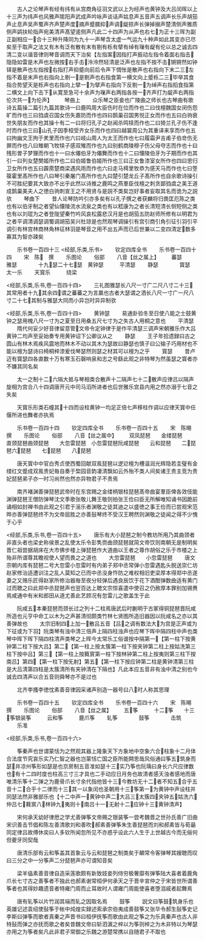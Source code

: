 <!-- { "loadSidebar": true } -->
　　古人之论琴声有经有纬有从宫商角征羽文武以上为经声也黄钟及大吕闰晖以上十三声为纬声也风雅声隂阳声武成声吟咏声谈话声姑息声五音声五调声长乐声胡笳声止息声吴声蜀声齐声楚声度摘声蹙臑抑声调龊掠声长弹掉搦声楚清侧声雅质侧声鹢扶轮指声宛美清声髙望逺侧声凡此二十四声为从声也右七为正十三晖为副正副相应一合十三种升降同为九十一声琴含太虚一气运九十种声如此其变亦已尽矣至于取声之法又有木有泛有散有末有剔有栎有擘有绰有璅有龊有伦以总之诚去四清二变以谐音律则琴音调而天下治矣【左指案因指打声振动左指令着面右指击隐隐如雷是木声也左微按右手击泠泠然轻清是泛声也左指不按不击锵锵然如钟铎是散声也左指按右指打声抑蹙向前后令声下惆怅是散声也右指向下末二三左指不着是末声也右指向上剔一是剔声也右指食第一横文向上蹙栎二三毕举其食指合势望天是栎声也右指向上擘一为擘声右指向下反剔一为绰声右指搯食指第二横文上向下击下从寛至急可十余声为璅声右两指各按一齐声打为龊声右两指伦次共一为伦声】
　　琴曲上
　　众乐琴之臣妾也广陵曲之师长也古琴曲有歌诗五篇操二篇引九篇其歌诗一曰鹿鸣周大臣伤时在位而作也二曰伐檀魏国女闵伤怨旷而作也三曰驺虞召国女伤失嘉防而作也四曰鹊巢召国男悦正女而作也五曰白驹衰世失朋友而作也其操十有二一曰将归孔子之赵闻杀鸣犊而作也二曰猗兰孔子伤不逢时而作也三曰山孔子因季桓受齐女乐而作也四曰越裳周公为其重译来享而作也五曰拘幽文王拘于羑里而作也六曰岐山周人为太王而作也七曰履霜尹吉甫子伯竒伤无罪而作也八曰雉朝飞牧犊子感双雉而作也九曰别鹤商陵穆子伤父母夺志而作也十曰残形曽子梦狸而作也十一曰水僊伯牙为僊舞而作也十二曰懐陵伯牙为子期而作也其引一曰列女楚樊姬所作也二曰伯姬鲁伯姬所作也三曰正女鲁漆室女所作也四曰思归卫女所作也五曰霹雳楚商梁遇风雨而作也六曰走马樗里牧恭为感天马而作也七曰箜篌霍里髙所作也八曰琴引秦屠门髙所作也九曰楚引楚龙丘子髙所作也自余歌诗操引不可胜纪要其大致亦不出乎此然以诗推之鹿鸣之燕羣臣伐檀之刺贪鄙驺虞之美王道成鹊巢美夫人之徳白驹刺宣王之不用贤与是説不类矣岂好事者妄取其名而诡为之説欤
　　琴曲下
　　昔人论琴防吟引亦多矣有以孔子撰之者获麟将归畏匡厄陈之类也有以伯牙制之者望仙懐陵流水流泉之类也有以嵇康为之者长清短清长侧短侧之类也有以刘琨为之者登陇望秦竹吟风哀松露悲汉月是也胡笳五防赵师所修有以明君为之者平调清调瑟调蜀调胡笳吴兴杜琼是也然观琴调操引有宫引商引角引征引羽引平调引有林宫林商林角林征林羽是琴音之用不出五声而已后世兼以二变四清定数多寡其为智亦疎矣







　　乐书卷一百四十三
<经部,乐类,乐书>
　　钦定四库全书
　　乐书卷一百四十四
　　宋　陈　撰
　　乐图论
　　俗部
　　八音【丝之属上】
　　蕃瑟　　　　雅瑟　　　　十九瑟二十七瑟　黄钟瑟　　　平清瑟
　　静瑟　　　　寳瑟　　　　太一乐
　　天寳乐　　　绕梁






<经部,乐类,乐书,卷一百四十四>
　　三礼图雅瑟长八尺一寸广二尺八寸二十三其常用者十九其余四谓之蕃蕃之为言羸也古者大瑟谓之洒长八尺一寸广一尺八寸二十七其制与雅瑟大同而小异岂时异异制欤












<经部,乐类,乐书,卷一百四十四>
　　黄钟瑟
　　易通卦验冬至日使八能之士鼓黄钟之瑟用槐八尺一寸为之夏至日用桑五尺七寸为之失古人用桐之意也
　　平清瑟
　　隋代何妥少好音律留意管文帝令定钟律于是作平清瑟三调声宋朝雅乐作大吕黄钟二均声至妥始奏专用黄钟诏下公卿议从之
　　静瑟
　　王子年拾遗録曰古之圆山有林木焉疾风震地而林木不动以其木为瑟故曰静瑟也慎子曰公输子巧用材也不能以檀为瑟诗曰椅桐梓漆爰伐琴瑟然则瑟之材其可以檀为之乎
　　寳瑟
　　昔卢迈有寳瑟四各直数十万有寒玉石磬响泉和志之号繇此观之非特琴为然虽瑟之寳者亦不嫌其同名矣























　　太一之制十二六隔大抵与琴相类合散声十二隔声七十二散声应律吕以隔声旋相为宫合八十四调唐开元中司马滔所进者也后世雅乐宫县内用之然亦溺于七音之失矣












　　天寳乐形类石幢其十四而设柱黄钟一均足正倍七声移柱作调以应律天寳中任偃所进也舞者亦执焉




　　乐书卷一百四十四
　　钦定四库全书
　　乐书卷一百四十五
　　宋　陈晹　撰
　　乐图论
　　俗部
　　八音【丝之属中】
　　双凤琵琶　　金缕琵琶　　直颈琵琶曲颈琵琶　　大忽雷琵琶　小忽雷琵琶阮咸琵琶　　云和琵琶　　二琵琶六琵琶　　七琵琶　　八琵琶














　　唐天寳中中官白秀贞使西蜀回献双鳯琵琶以逻逤檀为槽温润光辉隐若圭璧有金缕红文蹙成双鳯贵妃毎自奏于棃园音韵凄清飘如云外殆不类人间矣诸王贵主竞为贵妃琵琶弟子亦一时习尚然也然亦异物君子不贵焉











　　南齐褚渊善弹琵琶武帝时在东宫赐之金缕柄银柱琵琶髙帝曲宴羣臣俾各效伎能渊弹琵琶王僧防弹琴沈文季歌张敬儿舞王敬则拍张王俭曰臣无所解唯知诵书因跪前诵相如封禅书由此观之引君于滛乐者渊敬之徒其迪之以盛徳之事王俭而已尝观宋范晔亦善弹琵琶终不为文帝屈胜之亦善鼔琴终不受汉王聘然则渊敬之徒闻之得不少愧于心乎

<经部,乐类,乐书,卷一百四十五>
　　唐乐有大小琵琶之制今教坊所用乃其曲颈者非直头者也梁史称侯景之乱使太乐令彭隽赍曲颈琵琶就简文帝饮则南朝无是制明矣晋仁祖尝据胡床在大市佛步楼上弹琵琶作大道曲以王者之尊作胡俗之乐于市楼之上殆非所谓尊其瞻视使人望而畏之之道也
　　大忽雷琵琶　　小忽雷琵琶
　　唐文宗朝内库有琵琶二号大忽雷小忽雷时有内弟子郑中丞常弹小忽雷遇匙头脱送崇仁坊赵家修治适遭训注之乱人莫知之已而中丞没身忤防之难权相旧吏梁厚本得郑中丞遂妻之又赂乐匠得赵家所修治器毎至夜分轻弹后遇良辰饮于花下酒酣弹数曲适有黄门过而聴之曰此郑中丞琵琶声也翌百达上聴文宗惊喜遣中使召之仍赦厚本罪别加锡赉焉咸通中有米和郎田从道尤善此艺顾况有忽雷儿之歌盖生于此








　　阮咸五本秦琵琶而颈长过之列十二柱焉唐武后时蒯明于古冢得铜琵琶晋阮咸所造也元亨中命工以木为之声甚清彻颇类竹林七贤图所造旧器因以阮咸名之亦以其善弹故也
　　太宗旧制四上加一散吕五音【吕之调有数法大为宫是正声或为下征或为下羽】阮类琴有浊中清三倍声上隔四柱浊声也应琴下晖中隔四柱中声也类琴中晖下晖下隔四柱清声类琴之上晖今太常乐工俗谱按中隔第一【第一柱下按黄钟第二柱下按大吕】第二【第一柱上按太簇第一柱下按夹钟第二柱上按姑洗第三柱下按中吕】第三【第一柱上按蕤賔第一柱下按林钟第二柱上按夷则第三柱下按南吕】第四【第一柱下按旡射】第五【第一柱下按应钟第二柱是黄钟清第三柱是大吕清第四柱是太簇清所有夹钟清在下隔也】凡此本应五音非有浊中清之别也今诚去四清声以合五音则舜琴亦不是过也



















　　北齐李搔李徳忱素善音律因采诸声别造一器号曰八时人称其思理





　　乐书卷一百四十五
　　钦定四库全书
　　乐书卷一百四十六
　　宋　陈晹　撰
　　乐图论
　　俗部
　　八音【丝之属】
　　五筝　　　十二筝　　十三筝银装筝　　　云和筝　　　鹿爪筝
　　轧筝　　　　鼓筝　　　　击筑
　　乐准






<经部,乐类,乐书,卷一百四十六>








　　筝秦声也世谓蒙恬为之然观其器上隆象天下方象地中空象六合柱象十二月体合法度节究哀乐实乃仁智之器也岂蒙恬亡国之臣所能闗思哉风俗通曰筝五筑身而瑟并凉州筝形如瑟是也京房制五音准如瑟十三实乃筝也阮瑀曰身长六尺应律数也有十二四时度也柱高三寸三才具也二手动应日月务也故清者感天浊者感地而唐唯清乐筝十二弹之为鹿骨爪长寸余代指他皆十三今教坊无十二者不知五合乎五音十二合乎十二律而十三其一以象闰也圣朝用十三筝第一为黄钟中声设柱并同瑟法然非雅部乐也【十二中声一黄钟中声二大吕三太簇四夹钟五姑洗六仲吕七蕤賔八林钟九夷则十南吕十一无射十二应钟十三黄钟清声】



















　　宋何承天幼好律厯之学尤善弹筝文帝赐之银装筝一尝考魏晋之世孙氏善广旧曲宋识善击节倡和陈左善清歌刘和善吹郝素善弹筝朱生善琵琶而刘和郝素皆与荀朂同定律吕故傅休奕曰人多钦所闻忽所见不亦惑乎设此六人生于上世越古今而无俪何但夔牙同契哉










　　唐清乐部有云和筝盖其首象云与云和琵琶之制类矣于頔常令客弹琴其嫂聴而叹曰三分之中一分筝声二分琵琶声亦可谓知音矣













　　梁羊偘素善音律自造采莲歌颇有新致妓妾列侍穷极奢靡有弹筝陆大喜者着鹿角爪长七寸古之善筝者不独此也郝素谢常桓伊何承天之于晋辛宣仲之于宋皆世所谓善筝者也其得妙趣遗音者特雍门周而止耳故时人谓雍门周能使喜者堕泪戚者起舞焉











　　唐有轧筝以片竹润其端而轧之因取名焉
　　鼓筝
　　説文曰筝鼓筑身乐也英雄记述袁绍使鼔筝于帐中炖煌实録述索承宗伯夷成善鼓筝又张华令郝生鼔筝史记李斯曰弹筝而歌者真秦之声晋书曰桓伊抚筝而歌由此观之筝之为乐真秦声也古人非特鼔而弹之亦抚而歌之者矣昔魏文帝曰斩泗濵之梓以为筝则梓之为木非特以为琴瑟亦用之为筝者矣凡此非君子常御之乐魏之游楚常携以自随君子不取也






















